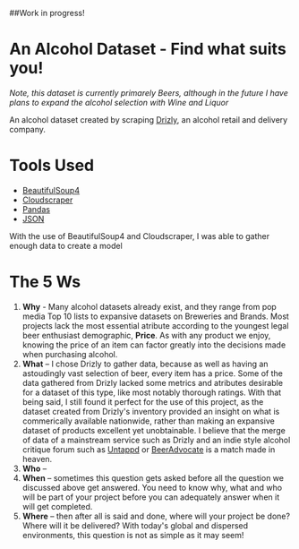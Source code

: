 ##Work in progress!
# An Alcohol Dataset - Find what suits you!
*Note, this dataset is currently primarely Beers, although in the future I have plans to expand the alcohol selection with Wine and Liquor*

An alcohol dataset created by scraping <a href="https://drizly.com/">Drizly</a>, an alcohol retail and delivery company.

# Tools Used
<ul>
	<li><a href="https://pypi.org/project/beautifulsoup4/">BeautifulSoup4</a></li>
	<li><a href="https://github.com/VeNoMouS/cloudscraper">Cloudscraper</a></li>
	<li><a href="https://pandas.pydata.org/">Pandas</a></li>
	<li><a href="https://docs.python.org/3/library/json.html">JSON</a></li>
</ul>

  
With the use of BeautifulSoup4 and Cloudscraper, I was able to gather enough data to create a model

# The 5 Ws
<ol>
	<li><strong>Why</strong> - Many alcohol datasets already exist, and they range from pop media Top 10 lists to expansive datasets on Breweries and Brands. Most projects lack the most essential atribute according to the youngest legal beer enthusiast demographic, <b>Price</b>. As with any product we enjoy, knowing the price of an item can factor greatly into the decisions made when purchasing alcohol.</li>
	<li><strong>What</strong> – I chose Drizly to gather data, because as well as having an astoudingly vast selection of beer, every item has a price. Some of the data gathered from Drizly lacked some metrics and atributes desirable for a dataset of this type, like most notably thorough ratings. With that being said, I still found it perfect for the use of this project, as the dataset created from Drizly's inventory provided an insight on what is commerically available nationwide, rather than making an expansive dataset of products excellent yet unobtainable. I believe that the merge of data of a mainstream service such as Drizly and an indie style alcohol critique forum such as <a href="https://untappd.com/">Untappd</a> or <a href="https://www.beeradvocate.com/">BeerAdvocate</a> is a match made in heaven.</li>
	<li><strong>Who</strong> – </li>
	<li><strong>When</strong> – sometimes this question gets asked before all the question we discussed above get answered. You need to know why, what and who will be part of your project before you can adequately answer when it will get completed.</li>
	<li><strong>Where</strong> – then after all is said and done, where will your project be done? Where will it be delivered? With today's global and dispersed environments, this question is not as simple as it may seem!</li>
</ol>
